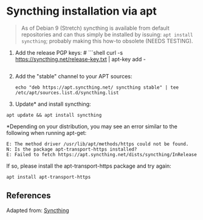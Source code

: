 # Syncthing installation via apt

> As of Debian 9 (Stretch) syncthing is available from default repositories and can thus simply be installed by issuing: `apt install syncthing`; probably making this how-to obsolete (NEEDS TESTING).

1. Add the release PGP keys:
   \# ```shell
    curl -s https://syncthing.net/release-key.txt | apt-key add -
    ```

2. Add the "stable" channel to your APT sources:
    ```shell
    echo "deb https://apt.syncthing.net/ syncthing stable" | tee /etc/apt/sources.list.d/syncthing.list
    ```

3. Update* and install syncthing:

`apt update && apt install syncthing`

*Depending on your distribution, you may see an error similar to the following when running apt-get:

```
E: The method driver /usr/lib/apt/methods/https could not be found.
N: Is the package apt-transport-https installed?
E: Failed to fetch https://apt.syncthing.net/dists/syncthing/InRelease
```

If so, please install the apt-transport-https package and try again:

`apt install apt-transport-https`


## References

Adapted from: [Syncthing][1]


<!-- REFERENCES -->
[1]:https://apt.syncthing.net/
